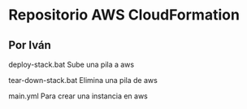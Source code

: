 # Repositorio AWS CloudFormation 
## Por Iván

deploy-stack.bat
Sube una pila a aws

tear-down-stack.bat
Elimina una pila de aws

main.yml
Para crear una instancia en aws
